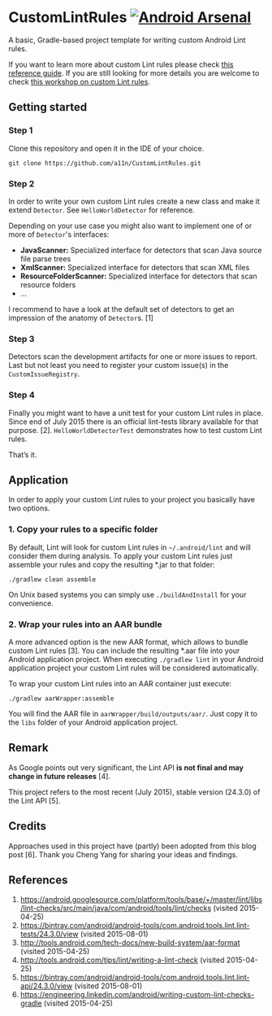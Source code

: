 # CustomLintRules [![Android Arsenal](https://img.shields.io/badge/Android%20Arsenal-CustomLintRules-green.svg?style=flat)](https://android-arsenal.com/details/3/2667)
A basic, Gradle-based project template for writing custom Android Lint rules.

If you want to learn more about custom Lint rules please check [this reference guide](https://github.com/a11n/android-lint). If you are still looking for more details you are welcome to check [this workshop on custom Lint rules](https://github.com/a11n/lint-workshop-slides).

## Getting started
### Step 1
Clone this repository and open it in the IDE of your choice.

```shell
git clone https://github.com/a11n/CustomLintRules.git
```

### Step 2
In order to write your own custom Lint rules create a new class and make it extend `Detector`. See `HelloWorldDetector` for reference.

Depending on your use case you might also want to implement one of or more of `Detector`'s interfaces:

* **JavaScanner:**
  Specialized interface for detectors that scan Java source file parse trees
* **XmlScanner:**
  Specialized interface for detectors that scan XML files 
* **ResourceFolderScanner:**
  Specialized interface for detectors that scan resource folders
* ...

I recommend to have a look at the default set of detectors to get an impression of the anatomy of `Detector`s. [1]

### Step 3
Detectors scan the development artifacts for one or more issues to report. Last but not least you need to register your custom issue(s) in the `CustomIssueRegistry`.

### Step 4
Finally you might want to have a unit test for your custom Lint rules in place. Since end of July 2015 there is an official lint-tests library available for that purpose. [2]. `HelloWorldDetectorTest` demonstrates how to test custom Lint rules.

That’s it.

## Application
In order to apply your custom Lint rules to your project you basically have two options.

### 1. Copy your rules to a specific folder

By default, Lint will look for custom Lint rules in `~/.android/lint` and will consider them during analysis. To apply your custom Lint rules just assemble your rules and copy the resulting *.jar to that folder:

```shell
./gradlew clean assemble
```

On Unix based systems you can simply use `./buildAndInstall` for your convenience.

### 2. Wrap your rules into an AAR bundle

A more advanced option is the new AAR format, which allows to bundle custom Lint rules [3]. You can include the resulting *.aar file into your Android application project. When executing `./gradlew lint` in your Android application project your custom Lint rules will be considered automatically.

To wrap your custom Lint rules into an AAR container just execute:
```shell
./gradlew aarWrapper:assemble
```

You will find the AAR file in `aarWrapper/build/outputs/aar/`. Just copy it to the `libs` folder of your Android application project.

## Remark
As Google points out very significant, the Lint API **is not final and may change in future releases** [4].

This project refers to the most recent (July 2015), stable version (24.3.0) of the Lint API [5].

## Credits
Approaches used in this project have (partly) been adopted from this blog post [6].
Thank you Cheng Yang for sharing your ideas and findings.

## References
1. https://android.googlesource.com/platform/tools/base/+/master/lint/libs/lint-checks/src/main/java/com/android/tools/lint/checks (visited 2015-04-25)
2. https://bintray.com/android/android-tools/com.android.tools.lint.lint-tests/24.3.0/view (visited 2015-08-01)
3. http://tools.android.com/tech-docs/new-build-system/aar-format (visited 2015-04-25)
4. http://tools.android.com/tips/lint/writing-a-lint-check (visited 2015-04-25)
5. https://bintray.com/android/android-tools/com.android.tools.lint.lint-api/24.3.0/view (visited 2015-08-01)
6. https://engineering.linkedin.com/android/writing-custom-lint-checks-gradle (visited 2015-04-25)
